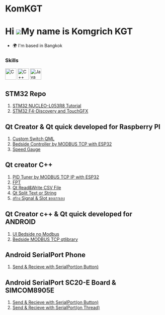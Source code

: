 # KomKGT
Hi ![](https://user-images.githubusercontent.com/18350557/176309783-0785949b-9127-417c-8b55-ab5a4333674e.gif)My name is Komgrich KGT
====================================================================================================================================

* 🌍  I'm based in Bangkok

### Skills

<p align="left">
<a href="https://docs.microsoft.com/en-us/cpp/?view=msvc-170" target="_blank" rel="noreferrer"><img src="https://raw.githubusercontent.com/danielcranney/readme-generator/main/public/icons/skills/c-colored.svg" width="36" height="36" alt="C" /></a>
<a href="https://docs.microsoft.com/en-us/cpp/?view=msvc-170" target="_blank" rel="noreferrer"><img src="https://raw.githubusercontent.com/danielcranney/readme-generator/main/public/icons/skills/cplusplus-colored.svg" width="36" height="36" alt="C++" /></a>
<a href="https://www.oracle.com/java/" target="_blank" rel="noreferrer"><img src="https://raw.githubusercontent.com/danielcranney/readme-generator/main/public/icons/skills/java-colored.svg" width="36" height="36" alt="Java" /></a>
</p>  

## STM32 Repo
1. [STM32 NUCLEO-L053R8 Tutorial](https://github.com/KomKGT/STM32-NUCLEO-L053R8/tree/main/Tutorial)
2. [STM32 F4-Discovery and TouchGFX](https://github.com/KomKGT/TouchGFX_4_21_1_First_Tester)
## Qt Creator & Qt quick developed for Raspberry PI
1. [Custom Switch QML](https://github.com/KomKGT/QML_Custom)
2. [Bedside Controller by MODBUS TCP with ESP32](https://github.com/KomKGT/Bedside_Modbus_24122022)
3. [Speed Gauge](https://github.com/KomKGT/QML_SpeedGauge)
## Qt creator C++
1. [PID Tuner by MODBUS TCP IP with ESP32](https://github.com/KomKGT/PID_Tuner)
2. [FPT](https://github.com/KomKGT/LTN_FPT)
3. [Qt Read&Write CSV File](https://github.com/KomKGT/Qt_ReadAndWrite_CSVFile)
4. [Qt Split Text or String](https://github.com/KomKGT/Qt_SplitText)
5. [สร้าง Signal & Slot ของเราเอง](https://github.com/KomKGT/CreateOwnSignalAndSlot)
## Qt Creator c++ & Qt quick developed for ANDROID
1. [UI Bedside no Modbus](https://github.com/BoonKom/ANDROID-MainView-Bedside-without-MODBUS)
2. [Bedside MODBUS TCP qtlibrary](https://github.com/BoonKom/Modbus-Qt-Library)
## Android SerialPort Phone
1. [Send & Recieve with SerialPort(on Button)](https://github.com/BoonKom/Android_Phone_SerialPort_By_mik3y)
## Android SerialPort SC20-E Board & SIMCOM8905E
1. [Send & Recieve with SerialPort(on Button)](https://github.com/BoonKom/Android-SerialPort-on-Boards)
2. [Send & Recieve with SerialPort(on Thread)](https://github.com/BoonKom/Android-SerialPort-Boards_Thread)
